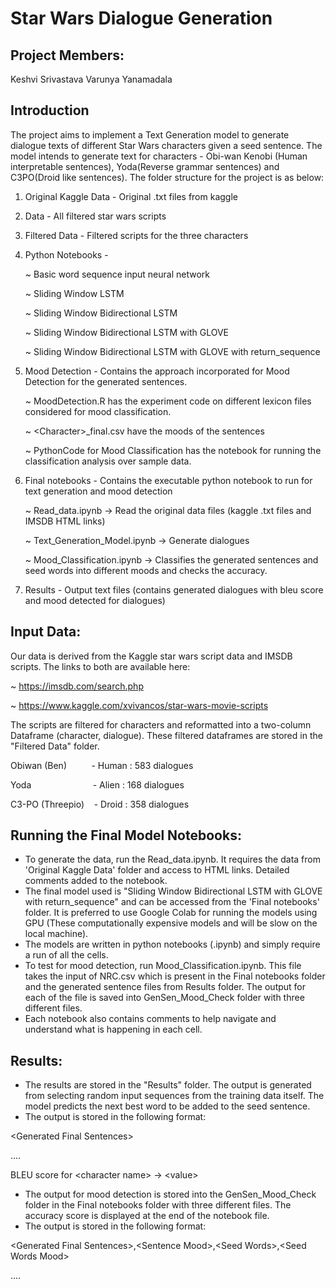 # Star Wars Dialogue Generation

## Project Members:
Keshvi Srivastava
Varunya Yanamadala

## Introduction
The project aims to implement a Text Generation model to generate dialogue texts of different Star Wars characters given a seed sentence. The model intends to generate text for characters - Obi-wan Kenobi (Human interpretable sentences), Yoda(Reverse grammar sentences) and C3PO(Droid like sentences). The folder structure for the project is as below:

1. Original Kaggle Data - Original .txt files from kaggle
2. Data - All filtered star wars scripts
4. Filtered Data - Filtered scripts for the three characters
5. Python Notebooks - 
      
      ~ Basic word sequence input neural network
                     
      ~ Sliding Window LSTM
                     
      ~ Sliding Window Bidirectional LSTM
                     
      ~ Sliding Window Bidirectional LSTM with GLOVE
                     
      ~ Sliding Window Bidirectional LSTM with GLOVE with return_sequence
      
6. Mood Detection - Contains the approach incorporated for Mood Detection for the generated sentences.
      
      ~ MoodDetection.R has the experiment code on different lexicon files considered for mood classification.
      
      ~ \<Character\>_final.csv have the moods of the sentences
      
      ~ PythonCode for Mood Classification has the notebook for running the classification analysis over sample data.
      
7. Final notebooks - Contains the executable python notebook to run for text generation and mood detection
              
      ~ Read_data.ipynb -> Read the original data files (kaggle .txt files and IMSDB HTML links)
      
      ~ Text_Generation_Model.ipynb -> Generate dialogues
      
      ~ Mood_Classification.ipynb -> Classifies the generated sentences and seed words into different moods and checks the accuracy.
      
8. Results - Output text files (contains generated dialogues with bleu score and mood detected for dialogues)

## Input Data:

Our data is derived from the Kaggle star wars script data and IMSDB scripts. The links to both are available here:

~ https://imsdb.com/search.php

~ https://www.kaggle.com/xvivancos/star-wars-movie-scripts

The scripts are filtered for characters and reformatted into a two-column Dataframe (character, dialogue). These filtered dataframes are stored in the "Filtered Data" folder.

Obiwan (Ben)&nbsp;&nbsp;&nbsp;&nbsp;&nbsp;&nbsp;&nbsp;&nbsp;&nbsp;&nbsp;- Human	  :	583 dialogues

Yoda&nbsp;&nbsp;&nbsp;&nbsp;&nbsp;&nbsp;&nbsp;&nbsp;&nbsp;&nbsp;&nbsp;&nbsp;&nbsp;&nbsp;&nbsp;&nbsp;&nbsp;&nbsp;&nbsp;&nbsp;&nbsp;&nbsp;&nbsp;&nbsp;&nbsp;- Alien  	:	168 dialogues

C3-PO (Threepio)&nbsp;&nbsp;&nbsp;&nbsp;- Droid	  : 358 dialogues

## Running the Final Model Notebooks:

- To generate the data, run the Read_data.ipynb. It requires the data from 'Original Kaggle Data' folder and access to HTML links. Detailed comments added to the notebook.
- The final model used is "Sliding Window Bidirectional LSTM with GLOVE with return_sequence" and can be accessed from the 'Final notebooks' folder. It is preferred to use Google Colab for running the models using GPU (These computationally expensive models and will be slow on the local machine). 
- The models are written in python notebooks (.ipynb) and simply require a run of all the cells.
- To test for mood detection, run Mood_Classification.ipynb. This file takes the input of NRC.csv which is present in the Final notebooks folder and the generated sentence files from Results folder. The output for each of the file is saved into GenSen_Mood_Check folder with three different files.
- Each notebook also contains comments to help navigate and understand what is happening in each cell.

## Results:

- The results are stored in the "Results" folder. The output is generated from selecting random input sequences from the training data itself. The model predicts the next best word to be added to the seed sentence. 
- The output is stored in the following format:
  
\<Generated Final Sentences\>
  
 ....
 
BLEU score for \<character name\> \-\> \<value\>

- The output for mood detection is stored into the GenSen_Mood_Check folder in the Final notebooks folder with three different files. The accuracy score is displayed at the end of the notebook file.
- The output is stored in the following format:

\<Generated Final Sentences\>,\<Sentence Mood\>,\<Seed Words>,\<Seed Words Mood>

....

